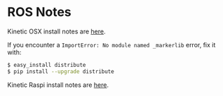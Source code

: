 # ROS Notes

Kinetic OSX install notes are [here](http://wiki.ros.org/kinetic/Installation/OSX/Homebrew/Source).

If you encounter a `ImportError: No module named _markerlib` error, fix it with:
```bash
$ easy_install distribute
$ pip install --upgrade distribute
```

Kinetic Raspi install notes are [here](http://wiki.ros.org/ROSberryPi/Installing%20ROS%20Kinetic%20on%20the%20Raspberry%20Pi).